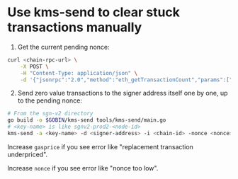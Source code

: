 # Use kms-send to clear stuck transactions manually

1. Get the current pending nonce:

```sh
curl <chain-rpc-url> \
    -X POST \
    -H "Content-Type: application/json" \
    -d '{"jsonrpc":"2.0","method":"eth_getTransactionCount","params":["<signer-address>", "pending"],"id":1}'
```

2. Send zero value transactions to the signer address itself one by one, up to the pending nonce:

```sh
# From the sgn-v2 directory
go build -o $GOBIN/kms-send tools/kms-send/main.go
# <key-name> is like sgnv2-prod2-<node-id>
kms-send -a <key-name> -d <signer-address> -i <chain-id> -nonce <nonce> -gasprice <gas-price-in-gwei> -zerovalue
```

Increase `gasprice` if you see error like "replacement transaction underpriced".

Increase `nonce` if you see error like "nonce too low".
